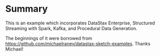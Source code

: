 
# Summary

This is an example which incorporates DataStax Enterprise, Structured Streaming with Spark, Kafka, and Procedural Data Generation.

The beginnings of it were borrowed from https://github.com/michaelraney/datastax-sketch-examples. Thanks Michael!

